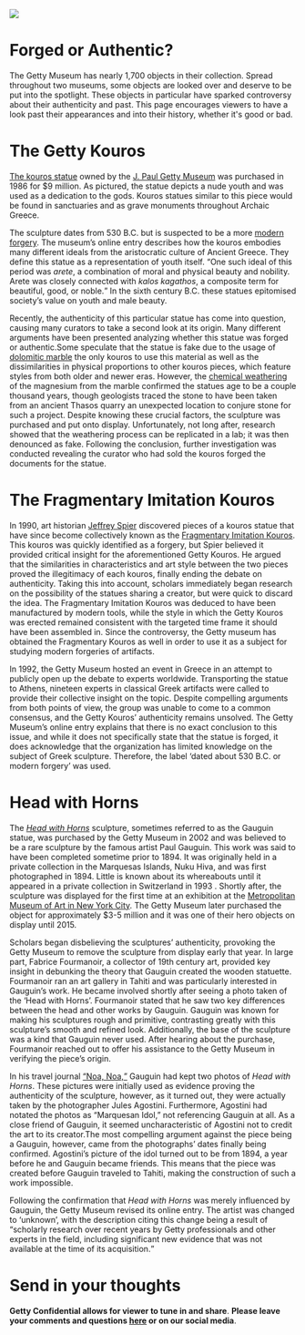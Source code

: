 <a href="https://juncture-digital.org"><img src="https://juncture-digital.org/images/ve-button.png"></a>

<param ve-config fit="cover"
       title="Getty Confidential"
       author="Jacquelyn Fielding"
       banner="https://jacquelyn328393716.files.wordpress.com/2022/12/shutterstock_1990282745-1.jpg?w=1034" 
       layout="vertical">

# Forged or Authentic?

The Getty Museum has nearly 1,700 objects in their collection. Spread throughout two museums, some objects are looked over and deserve to be put into the spotlight. These objects in particular have sparked controversy about their authenticity and past. This page encourages viewers to have a look past their appearances and into their history, whether it's good or bad. 
<param ve-compare curtain url="https://live.staticflickr.com/580/20985280249_8b0f682268_b.jpg" label="Getty Center" description="Photo of the outside of the Getty Center" license="Public Domain">
<param ve-compare url="https://upload.wikimedia.org/wikipedia/commons/thumb/a/af/Getty_villa%2C_peristilio_esterno_13.JPG/1280px-Getty_villa%2C_peristilio_esterno_13.JPG" label="Getty Villa" description="Photo of the outside of the Getty Villa" license="Public Domain">

# The Getty Kouros

[The kouros statue](https://www.getty.edu/art/collection/object/103vnp) owned by the [J. Paul Getty Museum](https://www.getty.edu/museum/) was purchased in 1986 for $9 million. As pictured, the statue depicts a nude youth and was used as a dedication to the gods. Kouros statues similar to this piece would be found in sanctuaries and as grave monuments throughout Archaic Greece. 
<param ve-entity eid="Q271834" title="Archaic Greece">
<param ve-image fit="Cover"
       label="Statue of Kouros" 
       description="Photo of Getty Museum's Statue of Kouros" 
       license="public domain" 
       url="https://upload.wikimedia.org/wikipedia/commons/0/05/Kouros.jpg">

The sculpture dates from 530 B.C. but is suspected to be a more [modern forgery](https://www.thoughtco.com/the-crime-of-forgery-970864). The museum’s online entry describes how the kouros embodies many different ideals from the aristocratic culture of Ancient Greece. They define this statue as a representation of youth itself. <q>One such ideal of this period was *arete*, a combination of moral and physical beauty and nobility. Arete was closely connected with 
*kalos kagathos*, a composite term for beautiful, good, or noble.</q> In the sixth century B.C. these statues epitomised society’s value on youth and male beauty.
<param ve-entity eid="Q265823" title="arete">
<param ve-entity eid="Q1414901" title="kalos kagathos">
<param ve-image fit="Cover"
       label="Side view of Getty Kouros"
       description="This photo shows the side view of the Getty Kouros on display at the Getty Museum"
       license="public domain"
       url="https://upload.wikimedia.org/wikipedia/commons/thumb/5/50/Getty_kouros.jpg/640px-Getty_kouros.jpg">

Recently, the authenticity of this particular statue has come into question, causing many curators to take a second look at its origin. Many different arguments have been presented analyzing whether this statue was forged or authentic.Some speculate that the statue is fake due to the usage of [dolomitic marble](http://www.jsjgeology.net/Dolomitic-marble.htm) the only kouros to use this material as well as the dissimilarities in physical proportions to other kouros pieces, which feature styles from both older and newer eras. However, the [chemical weathering](https://www.geolsoc.org.uk/ks3/gsl/education/resources/rockcycle/page3564.html) of the magnesium from the marble confirmed the statues age to be a couple thousand years, though geologists traced the stone to have been taken from an ancient Thasos quarry an unexpected location to conjure stone for such a project. Despite knowing these crucial factors, the sculpture was purchased and put onto display. Unfortunately, not long after, research showed that the weathering process can be replicated in a lab; it was then denounced as fake. Following the conclusion, further investigation was conducted revealing the curator who had sold the kouros forged the documents for the statue.
<param ve-entity eid="Q204096" title="Thasos">
<param ve-image fit="Cover"
       label="Statue of Kouros" 
       description="Photo of Getty Museum's Statue of Kouros" 
       license="public domain" 
       url="https://jacquelyn328393716.files.wordpress.com/2022/12/13a076b9-1456-4da4-a76a-0fbd1ddd9fac_1829.jpg?strip=info&w=1829">

# The Fragmentary Imitation Kouros

In 1990, art historian [Jeffrey Spier](https://getty.academia.edu/JeffreySpier/CurriculumVitae) discovered pieces of a kouros statue that have since become collectively known as the [Fragmentary Imitation Kouros](https://www.getty.edu/art/collection/object/103WHK). This kouros was quickly identified as a forgery, but Spier believed it provided critical insight for the aforementioned Getty Kouros. He argued that the similarities in characteristics and art style between the two pieces proved the illegitimacy of each kouros, finally ending the debate on authenticity. Taking this into account, scholars immediately began research on the possibility of the statues sharing a creator, but were quick to discard the idea. The Fragmentary Imitation Kouros was deduced to have been manufactured by modern tools, while the style in which the Getty Kouros was erected remained consistent with the targeted time frame it should have been assembled in. Since the controversy, the Getty museum has obtained the Fragmentary Kouros as well in order to use it as a subject for studying modern forgeries of artifacts.
<param ve-image fit="Cover"
       label="Head of Imitation Kouros " 
       description="Photo of Getty Museum's Imitation Kouros" 
       license="public domain" 
       url="https://th.bing.com/th/id/R.6a2c723e0eefde4cb4d32eb2ae878815?rik=US5S7Jj3iH2ecg&riu=http%3a%2f%2fmedia.getty.edu%2fmuseum%2fimages%2fweb%2fenlarge%2f01523701.jpg&ehk=ZPpkSKv7k41UGEiZUD%2fgO7jM90uuYirSJGQhzyIetks%3d&risl=&pid=ImgRaw&r=0">

In 1992, the Getty Museum hosted an event in Greece in an attempt to publicly open up the debate to experts worldwide. Transporting the statue to Athens, nineteen experts in classical Greek artifacts were called to provide their collective insight on the topic. Despite compelling arguments from both points of view, the group was unable to come to a common consensus, and the Getty Kouros’ authenticity remains unsolved. The Getty Museum’s online entry explains that there is no exact conclusion to this issue, and while it does not specifically state that the statue is forged, it does acknowledge that the organization has limited knowledge on the subject of Greek sculpture. Therefore, the label ‘dated about 530 B.C. or modern forgery’ was used.
<param ve-image fit="Cover"
       label="Full Fragmentary Kouros " 
       description="Photo of Getty Museum's Fragmentry Kouros" 
       license="public domain" 
       url="https://jacquelyn328393716.files.wordpress.com/2022/12/d2147516-efb0-4b8c-a4f9-ffa3dfe24974-1.jpg?strip=info&w=473">
 
# Head with Horns

The [*Head with Horns*](https://www.getty.edu/art/collection/object/108J7Y?tab=exhibitions#full-artwork-details) sculpture, sometimes referred to as the Gauguin statue, was purchased by the Getty Museum in 2002 and was believed to be a rare sculpture by the famous artist Paul Gauguin. This work was said to have been completed sometime prior to 1894. It was originally held in a private collection in the Marquesas Islands, Nuku Hiva, and was first photographed in 1894. Little is known about its whereabouts until it appeared in a private collection in Switzerland in 1993 . Shortly after, the sculpture was displayed for the first time at an exhibition at the [Metropolitan Museum of Art in New York City](https://www.metmuseum.org/visit/plan-your-visit/met-fifth-avenue). The Getty Museum later purchased the object for approximately $3-5 million and it was one of their hero objects on display until 2015.
<param ve-entity eid="Q37693" title="Paul Gauguin">
<param ve-entity eid="Q21064" title="Nuku Hiva">
<param ve-image fit="Cover"
       label="Head with Horns" 
       description="Photo of Getty Museum's Head with Horns" 
       license="public domain" 
       url="https://pbs.twimg.com/media/Flj48MMXoAESrGi?format=jpg&name=small">

Scholars began disbelieving the sculptures’ authenticity, provoking the Getty Museum to remove the sculpture from display early that year. In large part, Fabrice Fourmanoir, a collector of 19th century art, provided key insight in debunking the theory that Gauguin created the wooden statuette. Fourmanoir ran an art gallery in Tahiti and was particularly interested in Gauguin’s work. He became involved shortly after seeing a photo taken of the ‘Head with Horns’. Fourmanoir stated that he saw two key differences between the head and other works by Gauguin. Gauguin was known for making his sculptures rough and primitive, contrasting greatly with this sculpture’s smooth and refined look. Additionally, the base of the sculpture was a kind that Gauguin never used. After hearing about the purchase, Fourmanoir reached out to offer his assistance to the Getty Museum in verifying the piece’s origin.
<param ve-image fit="Cover"
       label="Side view of Head with Horns" 
       description="Photo of Getty Museum's Head with Horns" 
       license="public domain" 
       url="https://th.bing.com/th/id/R.a1e09d5edb7cb4972c2ae29229bdea62?rik=jRJg7XUcNBVEAA&riu=http%3a%2f%2fmedia.getty.edu%2fmuseum%2fimages%2fweb%2fenlarge%2f144617F2V1.jpg&ehk=tN0Ipq73Zixvyph%2fUmPf9uatCB5bt0K%2bzy2xBI0r%2bxU%3d&risl=&pid=ImgRaw&r=0">

In his travel journal [<q>Noa, Noa,</q>](https://www.clevelandart.org/research/in-the-library/collection-in-focus/paul-gauguins-noa-noa) Gauguin had kept two photos of *Head with Horns*. These pictures were initially used as evidence proving the authenticity of the sculpture, however, as it turned out, they were actually taken by the photographer Jules Agostini. Furthermore, Agostini had notated the photos as “Marquesan Idol,” not referencing Gauguin at all. As a close friend of Gauguin, it seemed uncharacteristic of Agostini not to credit the art to its creator.The most compelling argument against the piece being a Gauguin, however, came from the photographs’ dates finally being confirmed. Agostini’s picture of the idol turned out to be from 1894, a year before he and Gauguin became friends. This means that the piece was created before Gauguin traveled to Tahiti, making the construction of such a work impossible.
<param ve-image fit="Cover"
       label="Paul Gauguin's album Noa Noa (pictured) shows images of the sculpture, from 'A World-Famous Paul Gauguin Sculpture Was Misattributed'" 
       description="The Picture Art Collection / Alamy Stock Photo" 
       license="public domain" 
       url="https://media.architecturaldigest.com/photos/5e308f08d860d700084f0941/master/w_1600,c_limit/MMXYDG.jpg">

Following the confirmation that *Head with Horns* was merely influenced by Gauguin, the Getty Museum revised its online entry. The artist was changed to ‘unknown’, with the description citing this change being a result of <q>scholarly research over recent years by Getty professionals and other experts in the field, including significant new evidence that was not available at the time of its acquisition.</q>

# Send in your thoughts

**Getty Confidential allows for viewer to tune in and share**. **Please leave your comments and questions [here](https://jacquelyn328393716.wordpress.com/contact/) or on our social media**.





  
  
